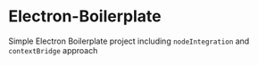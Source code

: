 # Electron-Boilerplate
Simple Electron Boilerplate project including `nodeIntegration` and `contextBridge` approach
